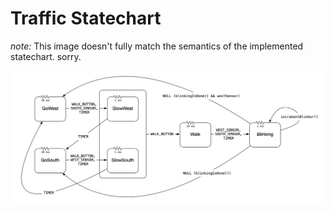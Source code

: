 # Traffic Statechart

_note:_ This image doesn't fully match the semantics of the implemented statechart.
sorry.

![](docs/Traffic_statechart.png)
